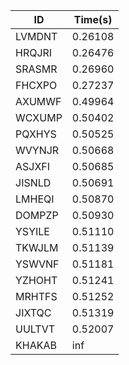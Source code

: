 |ID|Time(s)|
|-|-|
|LVMDNT|0.26108|
|HRQJRI|0.26476|
|SRASMR|0.26960|
|FHCXPO|0.27237|
|AXUMWF|0.49964|
|WCXUMP|0.50402|
|PQXHYS|0.50525|
|WVYNJR|0.50668|
|ASJXFI|0.50685|
|JISNLD|0.50691|
|LMHEQI|0.50870|
|DOMPZP|0.50930|
|YSYILE|0.51110|
|TKWJLM|0.51139|
|YSWVNF|0.51181|
|YZHOHT|0.51241|
|MRHTFS|0.51252|
|JIXTQC|0.51319|
|UULTVT|0.52007|
|KHAKAB|inf|
